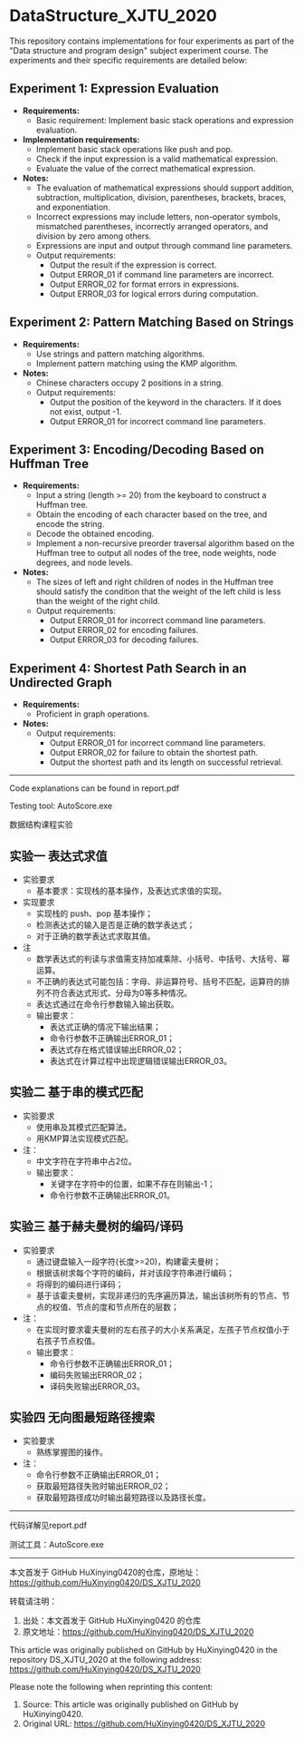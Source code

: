 # DataStructure_XJTU_2020

This repository contains implementations for four experiments as part of the "Data structure and program design" subject experiment course. The experiments and their specific requirements are detailed below:

## Experiment 1: Expression Evaluation
* **Requirements:**
  * Basic requirement: Implement basic stack operations and expression evaluation.
* **Implementation requirements:**
  * Implement basic stack operations like push and pop.
  * Check if the input expression is a valid mathematical expression.
  * Evaluate the value of the correct mathematical expression.
* **Notes:**
  * The evaluation of mathematical expressions should support addition, subtraction, multiplication, division, parentheses, brackets, braces, and exponentiation.
  * Incorrect expressions may include letters, non-operator symbols, mismatched parentheses, incorrectly arranged operators, and division by zero among others.
  * Expressions are input and output through command line parameters.
  * Output requirements:
    * Output the result if the expression is correct.
    * Output ERROR_01 if command line parameters are incorrect.
    * Output ERROR_02 for format errors in expressions.
    * Output ERROR_03 for logical errors during computation.

## Experiment 2: Pattern Matching Based on Strings
* **Requirements:**
  * Use strings and pattern matching algorithms.
  * Implement pattern matching using the KMP algorithm.
* **Notes:**
  * Chinese characters occupy 2 positions in a string.
  * Output requirements:
    * Output the position of the keyword in the characters. If it does not exist, output -1.
    * Output ERROR_01 for incorrect command line parameters.

## Experiment 3: Encoding/Decoding Based on Huffman Tree
* **Requirements:**
  * Input a string (length >= 20) from the keyboard to construct a Huffman tree.
  * Obtain the encoding of each character based on the tree, and encode the string.
  * Decode the obtained encoding.
  * Implement a non-recursive preorder traversal algorithm based on the Huffman tree to output all nodes of the tree, node weights, node degrees, and node levels.
* **Notes:**
  * The sizes of left and right children of nodes in the Huffman tree should satisfy the condition that the weight of the left child is less than the weight of the right child.
  * Output requirements:
    * Output ERROR_01 for incorrect command line parameters.
    * Output ERROR_02 for encoding failures.
    * Output ERROR_03 for decoding failures.

## Experiment 4: Shortest Path Search in an Undirected Graph
* **Requirements:**
  * Proficient in graph operations.
* **Notes:**
  * Output requirements:
    * Output ERROR_01 for incorrect command line parameters.
    * Output ERROR_02 for failure to obtain the shortest path.
    * Output the shortest path and its length on successful retrieval.

---
Code explanations can be found in report.pdf

Testing tool: AutoScore.exe

数据结构课程实验
## 实验一 表达式求值
* 实验要求
  * 基本要求：实现栈的基本操作，及表达式求值的实现。
* 实现要求
  * 实现栈的 push、pop 基本操作；
  * 检测表达式的输入是否是正确的数学表达式；
  * 对于正确的数学表达式求取其值。
* 注
  * 数学表达式的判读与求值需支持加减乘除、小括号、中括号、大括号、幂运算。
  * 不正确的表达式可能包括：字母、非运算符号、括号不匹配，运算符的排列不符合表达式形式、分母为0等多种情况。
  * 表达式通过在命令行参数输入输出获取。
  * 输出要求：
    * 表达式正确的情况下输出结果；
    * 命令行参数不正确输出ERROR_01；
    * 表达式存在格式错误输出ERROR_02；
    * 表达式在计算过程中出现逻辑错误输出ERROR_03。

## 实验二 基于串的模式匹配
* 实验要求
  * 使用串及其模式匹配算法。
  * 用KMP算法实现模式匹配。
* 注：
  * 中文字符在字符串中占2位。
  * 输出要求：
    * 关键字在字符中的位置，如果不存在则输出-1；
    * 命令行参数不正确输出ERROR_01。

## 实验三 基于赫夫曼树的编码/译码
* 实验要求
  * 通过键盘输入一段字符(长度>=20)，构建霍夫曼树；
  * 根据该树求每个字符的编码，并对该段字符串进行编码；
  * 将得到的编码进行译码；
  * 基于该霍夫曼树，实现非递归的先序遍历算法，输出该树所有的节点、节点的权值、节点的度和节点所在的层数；
* 注：
  * 在实现时要求霍夫曼树的左右孩子的大小关系满足，左孩子节点权值小于右孩子节点权值。
  * 输出要求：
    * 命令行参数不正确输出ERROR_01；
    * 编码失败输出ERROR_02；
    * 译码失败输出ERROR_03。
## 实验四 无向图最短路径搜索
* 实验要求
  * 熟练掌握图的操作。
* 注：
  * 命令行参数不正确输出ERROR_01；
  * 获取最短路径失败时输出ERROR_02；
  * 获取最短路径成功时输出最短路径以及路径长度。
---
代码详解见report.pdf

测试工具：AutoScore.exe

---
本文首发于 GitHub HuXinying0420的仓库，原地址：https://github.com/HuXinying0420/DS_XJTU_2020
 
转载请注明：
 
1. 出处：本文首发于 GitHub HuXinying0420 的仓库
2. 原文地址：https://github.com/HuXinying0420/DS_XJTU_2020
 
This article was originally published on GitHub by HuXinying0420 in the repository DS_XJTU_2020 at the following address: https://github.com/HuXinying0420/DS_XJTU_2020

Please note the following when reprinting this content:

1. Source: This article was originally published on GitHub by HuXinying0420.
2. Original URL: https://github.com/HuXinying0420/DS_XJTU_2020

